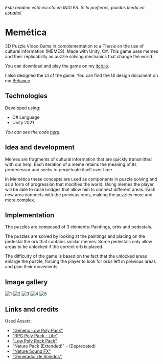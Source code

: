 *Este readme está escrito en INGLÉS. Si lo prefieres, puedes leerlo en [español](README.es.md).*

# Memética

3D Puzzle Video Game in complementation to a Thesis on the use of cultural information (MEMES). Made with Unity, C#.
This game uses memes and their replicability as puzzle solving mechanics that change the world. 

You can download and play the game on my [itch.io](https://facundo-bravo.itch.io/memetica).

I also designed the UI of the game. You can find the UI design document on my [Behance](https://www.behance.net/gallery/175545155/MEMETICA-Videogame-UI-Design).

## Technologies

Developed using:
- C# Language
- Unity 2021

*You can see the code [here](Assets/_Scripts).*

## Idea and development

Memes are fragments of cultural information that are quickly transmitted with our help.
Each iteration of a meme retains the meaning of its predecessor and seeks to perpetuate itself over time.

In Memética these concepts are used as components in puzzle solving and as a form of progression that modifies the world.
Using memes the player will be able to raise bridges that allow him to connect different areas.
Each new area connects with the previous ones, making the puzzles more and more complex.

## Implementation

The puzzles are composed of 3 elements: Paintings, orbs and pedestals.

The puzzles are solved by looking at the paintings and placing on the pedestal the orb that contains similar memes.
Some pedestals only allow areas to be unlocked if the correct orb is placed.

The difficulty of the game is based on the fact that the unlocked areas enlarge the puzzle, forcing the player to look for orbs left in previous areas and plan their movements.

## Image gallery

![1](https://user-images.githubusercontent.com/88951560/164586659-8470af57-a577-4197-8639-bd198d45d23b.png)
![2](https://user-images.githubusercontent.com/88951560/164586663-4d0f5d69-4f71-43d4-80c0-1f537b728676.png)
![3](https://user-images.githubusercontent.com/88951560/164586665-99cd7cad-0322-4f6a-a8e5-141a961bd5d0.png)
![4](https://user-images.githubusercontent.com/88951560/164586671-6a5c87c8-2b8b-406f-9ea7-8d871aee0b55.png)
![5](https://user-images.githubusercontent.com/88951560/164586674-b183d6c7-f7b7-472b-b362-ee035fa1d5a7.png)

## Links and credits

Used Assets:
- ["Generic Low Poly Pack"](https://assetstore.unity.com/packages/3d/environments/generic-low-poly-pack-141077)
- ["RPG Poly Pack - Lite"](https://assetstore.unity.com/packages/3d/environments/landscapes/rpg-poly-pack-lite-148410)
- ["Low Poly Rock Pack"](https://assetstore.unity.com/packages/3d/environments/low-poly-rock-pack-57874)
- "Nature Pack (Extended)" - (Deprecated)
- ["Nature Sound FX"](https://assetstore.unity.com/packages/audio/sound-fx/nature-sound-fx-180413)
- ["Generador de Sonidos"](https://www.leshylabs.com/apps/sfMaker/)
